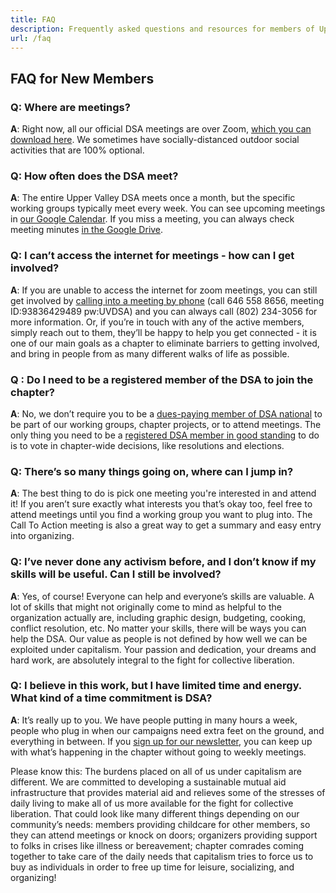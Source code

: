 ```yaml
---
title: FAQ
description: Frequently asked questions and resources for members of Upper Valley DSA.
url: /faq
---
```


## FAQ for New Members

### Q: Where are meetings?

**A**: Right now, all our official DSA meetings are over Zoom, [which you can download here](https://zoom.us/download#client_4meeting). We sometimes have socially-distanced outdoor social activities that are 100% optional.

### Q: How often does the DSA meet?

**A**: The entire Upper Valley DSA meets once a month, but the specific working groups typically meet every week. You can see upcoming meetings in [our Google Calendar](https://calendar.google.com/calendar/embed?src=tolq86d2975kejih1625s7jqe0%40group.calendar.google.com&ctz=America%2FNew_York). If you miss a meeting, you can always check meeting minutes [in the Google Drive](https://drive.google.com/drive/folders/1eL9nAWwfpQBzdkryf_MRy1evYkfdSp-E?usp=sharing).

### Q: I can’t access the internet for meetings - how can I get involved?

**A**: If you are unable to access the internet for zoom meetings, you can still get involved by [calling into a meeting by phone](https://docs.google.com/document/d/1DIMevAKXwaGs5GH7zUx657KTLMw4CmK2OMSpDwUWXY4/edit?usp=sharing) (call 646 558 8656, meeting ID:93836429489 pw:UVDSA) and you can always call (802) 234-3056 for more information. Or, if you’re in touch with any of the active members, simply reach out to them, they’ll be happy to help you get connected - it is one of our main goals as a chapter to eliminate barriers to getting involved, and bring in people from as many different walks of life as possible.

### Q : Do I need to be a registered member of the DSA to join the chapter?

**A**: No, we don’t require you to be a [dues-paying member of DSA national](https://www.dsausa.org/join) to be part of our working groups, chapter projects, or to attend meetings. The only thing you need to be a [registered DSA member in good standing](https://definitions.uslegal.com/g/good-standing/) to do is to vote in chapter-wide decisions, like resolutions and elections.

### Q: There’s so many things going on, where can I jump in?

**A**: The best thing to do is pick one meeting you're interested in and attend it! If you aren’t sure exactly what interests you that’s okay too, feel free to attend meetings until you find a working group you want to plug into. The Call To Action meeting is also a great way to get a summary and easy entry into organizing.

### Q: I’ve never done any activism before, and I don’t know if my skills will be useful. Can I still be involved?

**A**: Yes, of course! Everyone can help and everyone’s skills are valuable. A lot of skills that might not originally come to mind as helpful to the organization actually are, including graphic design, budgeting, cooking, conflict resolution, etc. No matter your skills, there will be ways you can help the DSA. Our value as people is not defined by how well we can be exploited under capitalism. Your passion and dedication, your dreams and hard work, are absolutely integral to the fight for collective liberation.

### Q: I believe in this work, but I have limited time and energy. What kind of a time commitment is DSA?

**A**: It’s really up to you. We have people putting in many hours a week, people who plug in when our campaigns need extra feet on the ground, and everything in between. If you [sign up for our newsletter](https://groups.google.com/u/2/g/upper-valley-dsa-bulletins), you can keep up with what’s happening in the chapter without going to weekly meetings.

Please know this: The burdens placed on all of us under capitalism are different. We are committed to developing a sustainable mutual aid infrastructure that provides material aid and relieves some of the stresses of daily living to make all of us more available for the fight for collective liberation. That could look like many different things depending on our community’s needs: members providing childcare for other members, so they can attend meetings or knock on doors; organizers providing support to folks in crises like illness or bereavement; chapter comrades coming together to take care of the daily needs that capitalism tries to force us to buy as individuals in order to free up time for leisure, socializing, and organizing!
